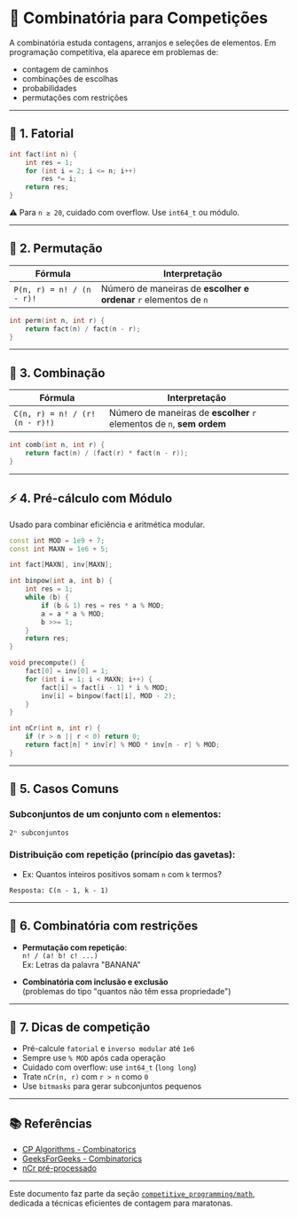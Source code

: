 # 🎲 Combinatória para Competições

A combinatória estuda contagens, arranjos e seleções de elementos. Em programação competitiva, ela aparece em problemas de:

- contagem de caminhos
- combinações de escolhas
- probabilidades
- permutações com restrições

---

## 🧠 1. Fatorial

```cpp
int fact(int n) {
    int res = 1;
    for (int i = 2; i <= n; i++)
        res *= i;
    return res;
}
```

⚠️ Para `n ≥ 20`, cuidado com overflow. Use `int64_t` ou módulo.

---

## 🔁 2. Permutação

| Fórmula             | Interpretação                         |
|---------------------|----------------------------------------|
| `P(n, r) = n! / (n - r)!` | Número de maneiras de **escolher e ordenar** `r` elementos de `n` |

```cpp
int perm(int n, int r) {
    return fact(n) / fact(n - r);
}
```

---

## 🔄 3. Combinação

| Fórmula             | Interpretação                         |
|---------------------|----------------------------------------|
| `C(n, r) = n! / (r! (n - r)!)` | Número de maneiras de **escolher** `r` elementos de `n`, **sem ordem** |

```cpp
int comb(int n, int r) {
    return fact(n) / (fact(r) * fact(n - r));
}
```

---

## ⚡ 4. Pré-cálculo com Módulo

Usado para combinar eficiência e aritmética modular.

```cpp
const int MOD = 1e9 + 7;
const int MAXN = 1e6 + 5;

int fact[MAXN], inv[MAXN];

int binpow(int a, int b) {
    int res = 1;
    while (b) {
        if (b & 1) res = res * a % MOD;
        a = a * a % MOD;
        b >>= 1;
    }
    return res;
}

void precompute() {
    fact[0] = inv[0] = 1;
    for (int i = 1; i < MAXN; i++) {
        fact[i] = fact[i - 1] * i % MOD;
        inv[i] = binpow(fact[i], MOD - 2);
    }
}

int nCr(int n, int r) {
    if (r > n || r < 0) return 0;
    return fact[n] * inv[r] % MOD * inv[n - r] % MOD;
}
```

---

## 🧩 5. Casos Comuns

### Subconjuntos de um conjunto com `n` elementos:

```
2ⁿ subconjuntos
```

### Distribuição com repetição (princípio das gavetas):

- Ex: Quantos inteiros positivos somam `n` com `k` termos?
```text
Resposta: C(n - 1, k - 1)
```

---

## 🧪 6. Combinatória com restrições

- **Permutação com repetição**:  
  `n! / (a! b! c! ...)`  
  Ex: Letras da palavra "BANANA"

- **Combinatória com inclusão e exclusão**  
  (problemas do tipo "quantos não têm essa propriedade")

---

## 🔧 7. Dicas de competição

- Pré-calcule `fatorial` e `inverso modular` até `1e6`
- Sempre use `% MOD` após cada operação
- Cuidado com overflow: use `int64_t` (`long long`)
- Trate `nCr(n, r)` com `r > n` como `0`
- Use `bitmasks` para gerar subconjuntos pequenos

---

## 📚 Referências

- [CP Algorithms - Combinatorics](https://cp-algorithms.com/combinatorics/binomial-coefficients.html)
- [GeeksForGeeks - Combinatorics](https://www.geeksforgeeks.org/introduction-to-combinatorics/)
- [nCr pré-processado](https://codeforces.com/blog/entry/22197)

---

Este documento faz parte da seção [`competitive_programming/math`](./), dedicada a técnicas eficientes de contagem para maratonas.

